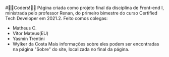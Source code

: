 #👨‍💻Coders!👩‍💻
Página criada como projeto final da disciplina de Front-end I, ministrada pelo professor Renan, do primeiro bimestre do curso Certified Tech Developer em 2021.2.
Feito comos colegas: 
 - Matheus C.
 - Vitor Mateus(EU)
 - Yasmin Trentini
 - Wylker da Costa
Mais informações sobre eles podem ser encontradas na página "Sobre" do site, localizada no final da página.

